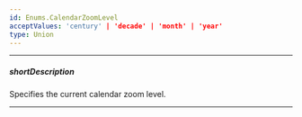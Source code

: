 ```yaml
---
id: Enums.CalendarZoomLevel
acceptValues: 'century' | 'decade' | 'month' | 'year'
type: Union
---
```

---
##### shortDescription
Specifies the current calendar zoom level.

---
<!--
dxCalendarOptions.maxZoomLevel(/api-reference/10 UI Components/dxCalendar/1 Configuration/maxZoomLevel.md)(ui/calendar.d.ts)
dxCalendarOptions.minZoomLevel(/api-reference/10 UI Components/dxCalendar/1 Configuration/minZoomLevel.md)(ui/calendar.d.ts)
dxCalendarOptions.zoomLevel(/api-reference/10 UI Components/dxCalendar/1 Configuration/zoomLevel.md)(ui/calendar.d.ts)
-->